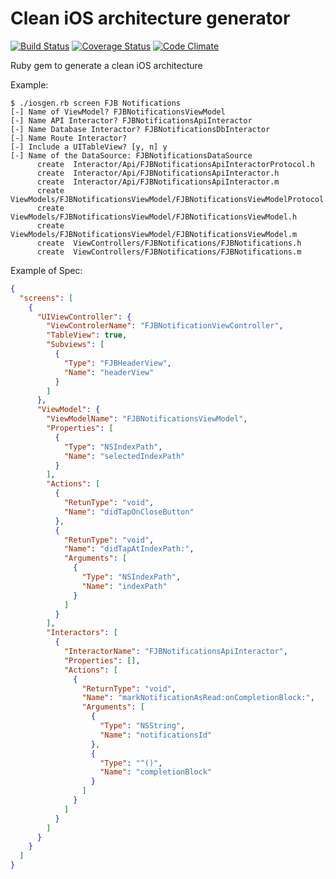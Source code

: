 Clean iOS architecture generator
================================
[![Build Status](https://travis-ci.org/fjbelchi/clean-iOS-architecture-generator.svg)](https://travis-ci.org/fjbelchi/clean-iOS-architecture-generator)
[![Coverage Status](https://coveralls.io/repos/fjbelchi/clean-iOS-architecture-generator/badge.png)](https://coveralls.io/r/fjbelchi/clean-iOS-architecture-generator)
[![Code Climate](https://codeclimate.com/github/fjbelchi/clean-iOS-architecture-generator/badges/gpa.svg)](https://codeclimate.com/github/fjbelchi/clean-iOS-architecture-generator)

Ruby gem to generate a clean iOS architecture

Example:

```
$ ./iosgen.rb screen FJB Notifications
[-] Name of ViewModel? FJBNotificationsViewModel
[-] Name API Interactor? FJBNotificationsApiInteractor
[-] Name Database Interactor? FJBNotificationsDbInteractor
[-] Name Route Interactor?
[-] Include a UITableView? [y, n] y
[-] Name of the DataSource: FJBNotificationsDataSource
      create  Interactor/Api/FJBNotificationsApiInteractorProtocol.h
      create  Interactor/Api/FJBNotificationsApiInteractor.h
      create  Interactor/Api/FJBNotificationsApiInteractor.m
      create  ViewModels/FJBNotificationsViewModel/FJBNotificationsViewModelProtocol.h
      create  ViewModels/FJBNotificationsViewModel/FJBNotificationsViewModel.h
      create  ViewModels/FJBNotificationsViewModel/FJBNotificationsViewModel.m
      create  ViewControllers/FJBNotifications/FJBNotifications.h
      create  ViewControllers/FJBNotifications/FJBNotifications.m
```

Example of Spec:

```json
{
  "screens": [
    {
      "UIViewController": {
        "ViewControlerName": "FJBNotificationViewController",
        "TableView": true,
        "Subviews": [
          {
            "Type": "FJBHeaderView",
            "Name": "headerView"
          }
        ]
      },
      "ViewModel": {
        "ViewModelName": "FJBNotificationsViewModel",
        "Properties": [
          {
            "Type": "NSIndexPath",
            "Name": "selectedIndexPath"
          }
        ],
        "Actions": [
          {
            "RetunType": "void",
            "Name": "didTapOnCloseButton"
          },
          {
            "RetunType": "void",
            "Name": "didTapAtIndexPath:",
            "Arguments": [
              {
                "Type": "NSIndexPath",
                "Name": "indexPath"
              }
            ]
          }
        ],
        "Interactors": [
          {
            "InteractorName": "FJBNotificationsApiInteractor",
            "Properties": [],
            "Actions": [
              {
                "ReturnType": "void",
                "Name": "markNotificationAsRead:onCompletionBlock:",
                "Arguments": [
                  {
                    "Type": "NSString",
                    "Name": "notificationsId"
                  },
                  {
                    "Type": "^()",
                    "Name": "completionBlock"
                  }
                ]
              }
            ]
          }
        ]
      }
    }
  ]
}
```
